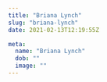 ```yaml
---
title: "Briana Lynch"
slug: "briana-lynch"
date: 2021-02-13T12:19:55Z

meta:
  name: "Briana Lynch"
  dob: ""
  image: ""
---
```


